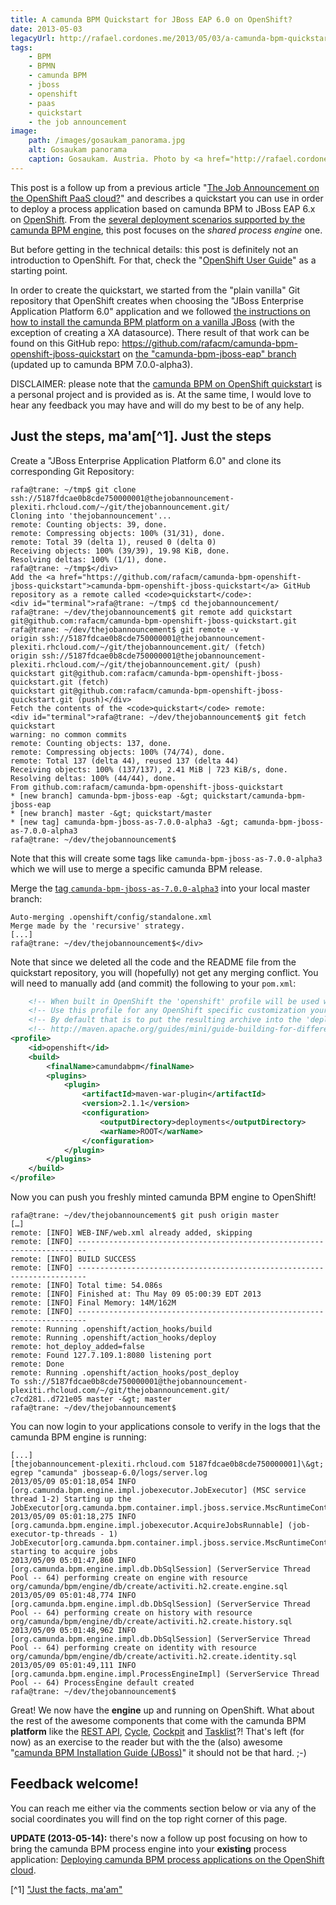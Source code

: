 ```yaml
---
title: A camunda BPM Quickstart for JBoss EAP 6.0 on OpenShift?
date: 2013-05-03
legacyUrl: http://rafael.cordones.me/2013/05/03/a-camunda-bpm-quickstart-for-jboss-eap-6-0-on-openshift/
tags: 
    - BPM
    - BPMN
    - camunda BPM
    - jboss
    - openshift
    - paas
    - quickstart
    - the job announcement
image: 
    path: /images/gosaukam_panorama.jpg
    alt: Gosaukam panorama
    caption: Gosaukam. Austria. Photo by <a href="http://rafael.cordones.me">Rafael Cordones</a>.
---
```


This post is a follow up from a previous article "<a href="/blog/the-job-announcement-on-the-openshift-paas-cloud">The Job Announcement on the OpenShift PaaS cloud?</a>" and describes a quickstart you can use in order to deploy a process application based on camunda BPM to JBoss EAP 6.x on <a href="https://openshift.redhat.com/">OpenShift</a>. From the <a href="http://docs.camunda.org/guides/user-guide/#platform-process-engine">several deployment scenarios supported by the camunda BPM engine</a>, this post focuses on the <em>shared process engine</em> one.

But before getting in the technical details: this post is definitely not an introduction to OpenShift<i>.</i> For that, check the "<a href="https://access.redhat.com/site/documentation/en-US/OpenShift/2.0/html/User_Guide/">OpenShift User Guide</a>" as a starting point.

In order to create the quickstart, we started from the "plain vanilla" Git repository that OpenShift creates when choosing the "JBoss Enterprise Application Platform 6.0" application and we followed <a href="http://docs.camunda.org/guides/installation-guide/jboss/#platform">the instructions on how to install the camunda BPM platform on a vanilla JBoss</a> (with the exception of creating a XA datasource). There result of that work can be found on this GitHub repo: <a href="https://github.com/rafacm/camunda-bpm-openshift-jboss-quickstart">https://github.com/rafacm/camunda-bpm-openshift-jboss-quickstart</a> on <a href="https://github.com/rafacm/camunda-bpm-openshift-jboss-quickstart/tree/camunda-bpm-jboss-eap">the "camunda-bpm-jboss-eap" branch</a> (updated up to camunda BPM 7.0.0-alpha3).

<alert type="warning">
    DISCLAIMER: please note that the <a href="https://github.com/rafacm/camunda-bpm-openshift-jboss-quickstart/">camunda BPM on OpenShift quickstart</a> is a personal project and is provided as is. At the same time, I would love to hear any feedback you may have and will do my best to be of any help.
</alert>

## Just the steps, ma'am[^1]. Just the steps

Create a "JBoss Enterprise Application Platform 6.0" and clone its corresponding Git Repository:

```
rafa@trane: ~/tmp$ git clone ssh://5187fdcae0b8cde750000001@thejobannouncement-plexiti.rhcloud.com/~/git/thejobannouncement.git/
Cloning into 'thejobannouncement'...
remote: Counting objects: 39, done.
remote: Compressing objects: 100% (31/31), done.
remote: Total 39 (delta 1), reused 0 (delta 0)
Receiving objects: 100% (39/39), 19.98 KiB, done.
Resolving deltas: 100% (1/1), done.
rafa@trane: ~/tmp$</div>
Add the <a href="https://github.com/rafacm/camunda-bpm-openshift-jboss-quickstart">camunda-bpm-openshift-jboss-quickstart</a> GitHub repository as a remote called <code>quickstart</code>:
<div id="terminal">rafa@trane: ~/tmp$ cd thejobannouncement/
rafa@trane: ~/dev/thejobannouncement$ git remote add quickstart git@github.com:rafacm/camunda-bpm-openshift-jboss-quickstart.git
rafa@trane: ~/dev/thejobannouncement$ git remote -v
origin ssh://5187fdcae0b8cde750000001@thejobannouncement-plexiti.rhcloud.com/~/git/thejobannouncement.git/ (fetch)
origin ssh://5187fdcae0b8cde750000001@thejobannouncement-plexiti.rhcloud.com/~/git/thejobannouncement.git/ (push)
quickstart git@github.com:rafacm/camunda-bpm-openshift-jboss-quickstart.git (fetch)
quickstart git@github.com:rafacm/camunda-bpm-openshift-jboss-quickstart.git (push)</div>
Fetch the contents of the <code>quickstart</code> remote:
<div id="terminal">rafa@trane: ~/dev/thejobannouncement$ git fetch quickstart
warning: no common commits
remote: Counting objects: 137, done.
remote: Compressing objects: 100% (74/74), done.
remote: Total 137 (delta 44), reused 137 (delta 44)
Receiving objects: 100% (137/137), 2.41 MiB | 723 KiB/s, done.
Resolving deltas: 100% (44/44), done.
From github.com:rafacm/camunda-bpm-openshift-jboss-quickstart
* [new branch] camunda-bpm-jboss-eap -&gt; quickstart/camunda-bpm-jboss-eap
* [new branch] master -&gt; quickstart/master
* [new tag] camunda-bpm-jboss-as-7.0.0-alpha3 -&gt; camunda-bpm-jboss-as-7.0.0-alpha3
rafa@trane: ~/dev/thejobannouncement$
```

Note that this will create some tags like <code>camunda-bpm-jboss-as-7.0.0-alpha3</code> which we will use to merge a specific camunda BPM release.

Merge the <a href="https://github.com/rafacm/camunda-bpm-openshift-jboss-quickstart/tree/camunda-bpm-jboss-as-7.0.0-alpha3">tag <code>camunda-bpm-jboss-as-7.0.0-alpha3</code></a> into your local master branch:
```rafa@trane: ~/dev/thejobannouncement$ git merge -s recursive -X theirs camunda-bpm-jboss-as-7.0.0-alpha3
Auto-merging .openshift/config/standalone.xml
Merge made by the 'recursive' strategy.
[...]
rafa@trane: ~/dev/thejobannouncement$</div>
```

Note that since we deleted all the code and the README file from the quickstart repository, you will (hopefully)  not get any merging conflict. You will need to manually add (and commit) the following to your <code>pom.xml</code>:

```xml
    <!-- When built in OpenShift the 'openshift' profile will be used when invoking mvn. -->
    <!-- Use this profile for any OpenShift specific customization your app will need. -->
    <!-- By default that is to put the resulting archive into the 'deployments' folder. -->
    <!-- http://maven.apache.org/guides/mini/guide-building-for-different-environments.html -->
<profile>
    <id>openshift</id>
    <build>
        <finalName>camundabpm</finalName>
        <plugins>
            <plugin>
                <artifactId>maven-war-plugin</artifactId>
                <version>2.1.1</version>
                <configuration>
                    <outputDirectory>deployments</outputDirectory>
                    <warName>ROOT</warName>
                </configuration>
            </plugin>
        </plugins>
    </build>
</profile>
```

Now you can push you freshly minted camunda BPM engine to OpenShift!

```
rafa@trane: ~/dev/thejobannouncement$ git push origin master
[…]
remote: [INFO] WEB-INF/web.xml already added, skipping
remote: [INFO] ------------------------------------------------------------------------
remote: [INFO] BUILD SUCCESS
remote: [INFO] ------------------------------------------------------------------------
remote: [INFO] Total time: 54.086s
remote: [INFO] Finished at: Thu May 09 05:00:39 EDT 2013
remote: [INFO] Final Memory: 14M/162M
remote: [INFO] ------------------------------------------------------------------------
remote: Running .openshift/action_hooks/build
remote: Running .openshift/action_hooks/deploy
remote: hot_deploy_added=false
remote: Found 127.7.109.1:8080 listening port
remote: Done
remote: Running .openshift/action_hooks/post_deploy
To ssh://5187fdcae0b8cde750000001@thejobannouncement-plexiti.rhcloud.com/~/git/thejobannouncement.git/
c7cd281..d721e05 master -&gt; master
rafa@trane: ~/dev/thejobannouncement$
```

You can now login to your applications console to verify in the logs that the camunda BPM engine is running:

```rafa@trane: ~/dev/thejobannouncement$ ssh 5187fdcae0b8cde750000001@thejobannouncement-plexiti.rhcloud.com
[...]
[thejobannouncement-plexiti.rhcloud.com 5187fdcae0b8cde750000001]\&gt; egrep "camunda" jbosseap-6.0/logs/server.log
2013/05/09 05:01:18,054 INFO [org.camunda.bpm.engine.impl.jobexecutor.JobExecutor] (MSC service thread 1-2) Starting up the JobExecutor[org.camunda.bpm.container.impl.jboss.service.MscRuntimeContainerJobExecutor].
2013/05/09 05:01:18,275 INFO [org.camunda.bpm.engine.impl.jobexecutor.AcquireJobsRunnable] (job-executor-tp-threads - 1) JobExecutor[org.camunda.bpm.container.impl.jboss.service.MscRuntimeContainerJobExecutor] starting to acquire jobs
2013/05/09 05:01:47,860 INFO [org.camunda.bpm.engine.impl.db.DbSqlSession] (ServerService Thread Pool -- 64) performing create on engine with resource org/camunda/bpm/engine/db/create/activiti.h2.create.engine.sql
2013/05/09 05:01:48,774 INFO [org.camunda.bpm.engine.impl.db.DbSqlSession] (ServerService Thread Pool -- 64) performing create on history with resource org/camunda/bpm/engine/db/create/activiti.h2.create.history.sql
2013/05/09 05:01:48,962 INFO [org.camunda.bpm.engine.impl.db.DbSqlSession] (ServerService Thread Pool -- 64) performing create on identity with resource org/camunda/bpm/engine/db/create/activiti.h2.create.identity.sql
2013/05/09 05:01:49,111 INFO [org.camunda.bpm.engine.impl.ProcessEngineImpl] (ServerService Thread Pool -- 64) ProcessEngine default created
rafa@trane: ~/dev/thejobannouncement$
```

Great! We now have the <strong>engine</strong> up and running on OpenShift. What about the rest of the awesome components that come with the camunda BPM <strong>platform</strong> like the <a href="http://docs.camunda.org/api-references/rest/#!/overview/introduction">REST API</a>, <a href="http://www.camunda.org/design/cycle-tutorial.html">Cycle</a>, <a href="http://www.camunda.org/implement/cockpit.html">Cockpit</a> and <a href="http://www.camunda.org/implement/tasklist.html">Tasklist</a>?! That's left (for now) as an exercise to the reader but with the the (also) awesome "<a href="http://docs.camunda.org/guides/installation-guide/jboss/#platform">camunda BPM Installation Guide (JBoss)</a>" it should not be that hard. ;-)

## Feedback welcome!

You can reach me either via the comments section below or via any of the social coordinates you will find on the top right corner of this page.

<alert type="info">
    <strong>UPDATE (2013-05-14):</strong> there's now a follow up post focusing on how to bring the camunda BPM process engine into your <strong>existing</strong> process application: <a href="/blog/deploying-camunda-bpm-process-applications-on-the-openshift-cloud/">Deploying camunda BPM process applications on the OpenShift cloud</a>.
</alert>

[^1] ["Just the facts, ma'am"](https://www.youtube.com/watch?v=EkfKqwnGLr8&ab_channel=CBS)

